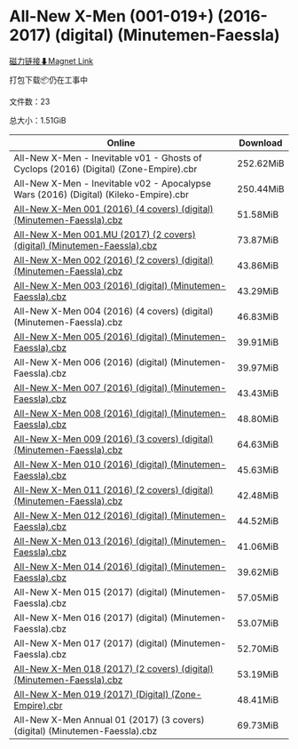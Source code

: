 # All-New X-Men (001-019+) (2016-2017) (digital) (Minutemen-Faessla)

[磁力链接⬇Magnet Link](magnet:?xt=urn:btih:47f6731d409bf52875e1c866caa3e7f1749a9c24&dn=All-New%20X-Men%20%28001-019%2B%29%20%282016-2017%29%20%28digital%29%20%28Minutemen-Faessla%29)

打包下载📦仍在工事中

文件数：23

总大小：1.51GiB

Online | Download
--- | ---
All-New X-Men - Inevitable v01 - Ghosts of Cyclops (2016) (Digital) (Zone-Empire).cbr | 252.62MiB
All-New X-Men - Inevitable v02 - Apocalypse Wars (2016) (Digital) (Kileko-Empire).cbr | 250.44MiB
[All-New X-Men 001 (2016) (4 covers) (digital) (Minutemen-Faessla).cbz](https://github.com/alicewish/markdown/blob/master/comic/All-New-X-Men-001-2016-4-covers-digital-Minutemen-Faessla-cbz.md) | 51.58MiB
[All-New X-Men 001.MU (2017) (2 covers) (digital) (Minutemen-Faessla).cbz](https://github.com/alicewish/markdown/blob/master/comic/All-New-X-Men-001-MU-2017-2-covers-digital-Minutemen-Faessla-cbz.md) | 73.87MiB
[All-New X-Men 002 (2016) (2 covers) (digital) (Minutemen-Faessla).cbz](https://github.com/alicewish/markdown/blob/master/comic/All-New-X-Men-002-2016-2-covers-digital-Minutemen-Faessla-cbz.md) | 43.86MiB
[All-New X-Men 003 (2016) (digital) (Minutemen-Faessla).cbz](https://github.com/alicewish/markdown/blob/master/comic/All-New-X-Men-003-2016-digital-Minutemen-Faessla-cbz.md) | 43.29MiB
All-New X-Men 004 (2016) (4 covers) (digital) (Minutemen-Faessla).cbz | 46.83MiB
[All-New X-Men 005 (2016) (digital) (Minutemen-Faessla).cbz](https://github.com/alicewish/markdown/blob/master/comic/All-New-X-Men-005-2016-digital-Minutemen-Faessla-cbz.md) | 39.91MiB
All-New X-Men 006 (2016) (digital) (Minutemen-Faessla).cbz | 39.97MiB
[All-New X-Men 007 (2016) (digital) (Minutemen-Faessla).cbz](https://github.com/alicewish/markdown/blob/master/comic/All-New-X-Men-007-2016-digital-Minutemen-Faessla-cbz.md) | 43.43MiB
[All-New X-Men 008 (2016) (digital) (Minutemen-Faessla).cbz](https://github.com/alicewish/markdown/blob/master/comic/All-New-X-Men-008-2016-digital-Minutemen-Faessla-cbz.md) | 48.80MiB
[All-New X-Men 009 (2016) (3 covers) (digital) (Minutemen-Faessla).cbz](https://github.com/alicewish/markdown/blob/master/comic/All-New-X-Men-009-2016-3-covers-digital-Minutemen-Faessla-cbz.md) | 64.63MiB
[All-New X-Men 010 (2016) (digital) (Minutemen-Faessla).cbz](https://github.com/alicewish/markdown/blob/master/comic/All-New-X-Men-010-2016-digital-Minutemen-Faessla-cbz.md) | 45.63MiB
[All-New X-Men 011 (2016) (2 covers) (digital) (Minutemen-Faessla).cbz](https://github.com/alicewish/markdown/blob/master/comic/All-New-X-Men-011-2016-2-covers-digital-Minutemen-Faessla-cbz.md) | 42.48MiB
[All-New X-Men 012 (2016) (digital) (Minutemen-Faessla).cbz](https://github.com/alicewish/markdown/blob/master/comic/All-New-X-Men-012-2016-digital-Minutemen-Faessla-cbz.md) | 44.52MiB
[All-New X-Men 013 (2016) (digital) (Minutemen-Faessla).cbz](https://github.com/alicewish/markdown/blob/master/comic/All-New-X-Men-013-2016-digital-Minutemen-Faessla-cbz.md) | 41.06MiB
[All-New X-Men 014 (2016) (digital) (Minutemen-Faessla).cbz](https://github.com/alicewish/markdown/blob/master/comic/All-New-X-Men-014-2016-digital-Minutemen-Faessla-cbz.md) | 39.62MiB
All-New X-Men 015 (2017) (digital) (Minutemen-Faessla).cbz | 57.05MiB
All-New X-Men 016 (2017) (digital) (Minutemen-Faessla).cbz | 53.07MiB
All-New X-Men 017 (2017) (digital) (Minutemen-Faessla).cbz | 52.70MiB
[All-New X-Men 018 (2017) (2 covers) (digital) (Minutemen-Faessla).cbz](https://github.com/alicewish/markdown/blob/master/comic/All-New-X-Men-018-2017-2-covers-digital-Minutemen-Faessla-cbz.md) | 53.19MiB
[All-New X-Men 019 (2017) (Digital) (Zone-Empire).cbr](https://github.com/alicewish/markdown/blob/master/comic/All-New-X-Men-019-2017-Digital-Zone-Empire-cbr.md) | 48.41MiB
All-New X-Men Annual 01 (2017) (3 covers) (digital) (Minutemen-Faessla).cbz | 69.73MiB